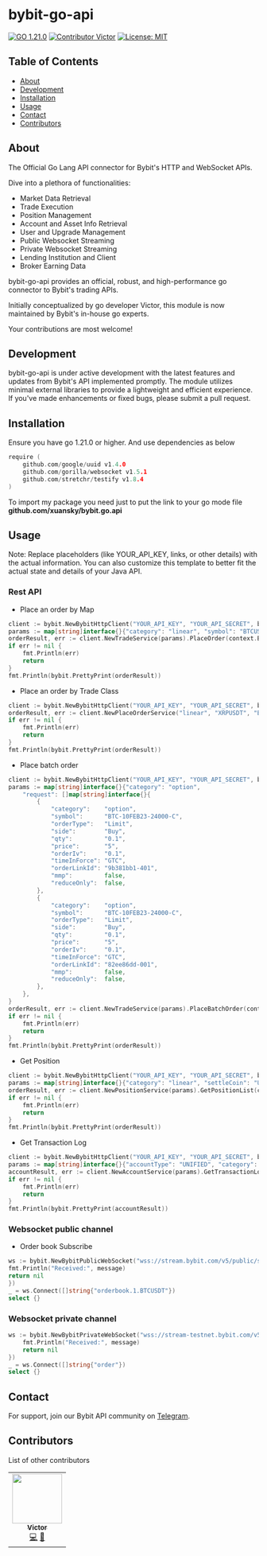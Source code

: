 # bybit-go-api
[![GO 1.21.0](https://img.shields.io/badge/Go-1.21.0-brightgreen.svg)](https://github.com/wuhewuhe/bybit-go-api)   [![Contributor Victor](https://img.shields.io/badge/contributor-Victor-blue.svg)](https://github.com/wuhewuhe/bybit-go-api)   [![License: MIT](https://img.shields.io/badge/License-MIT-yellow.svg)](https://github.com/wuhewuhe/bybit-go-api/blob/main/LICENSE)
## Table of Contents
- [About](#about)
- [Development](#development)
- [Installation](#installation)
- [Usage](#usage)
- [Contact](#contact)
- [Contributors](#contributors)
## About
The Official Go Lang API connector for Bybit's HTTP and WebSocket APIs.

Dive into a plethora of functionalities:
- Market Data Retrieval
- Trade Execution
- Position Management
- Account and Asset Info Retrieval
- User and Upgrade Management
- Public Websocket Streaming
- Private Websocket Streaming
- Lending Institution and Client
- Broker Earning Data

bybit-go-api provides an official, robust, and high-performance go connector to Bybit's trading APIs.

Initially conceptualized by go developer Victor, this module is now maintained by Bybit's in-house go experts.

Your contributions are most welcome!

## Development
bybit-go-api is under active development with the latest features and updates from Bybit's API implemented promptly. The module utilizes minimal external libraries to provide a lightweight and efficient experience. If you've made enhancements or fixed bugs, please submit a pull request.

## Installation
Ensure you have go 1.21.0 or higher. And use dependencies as below
```go
require (
	github.com/google/uuid v1.4.0
	github.com/gorilla/websocket v1.5.1
	github.com/stretchr/testify v1.8.4
)
```

To import my package you need just to put the link to your go mode file
**github.com/xuansky/bybit.go.api**

## Usage
Note: Replace placeholders (like YOUR_API_KEY, links, or other details) with the actual information. You can also customize this template to better fit the actual state and details of your Java API.
### Rest API
- Place an order by Map
```go
client := bybit.NewBybitHttpClient("YOUR_API_KEY", "YOUR_API_SECRET", bybit.WithBaseURL(bybit.TESTNET))
params := map[string]interface{}{"category": "linear", "symbol": "BTCUSDT", "side": "Buy", "positionIdx": 0, "orderType": "Limit", "qty": "0.001", "price": "10000", "timeInForce": "GTC"}
orderResult, err := client.NewTradeService(params).PlaceOrder(context.Background())
if err != nil {
	fmt.Println(err)
	return
}
fmt.Println(bybit.PrettyPrint(orderResult))
```

- Place an order by Trade Class
```go
client := bybit.NewBybitHttpClient("YOUR_API_KEY", "YOUR_API_SECRET", bybit.WithBaseURL(bybit.TESTNET))
orderResult, err := client.NewPlaceOrderService("linear", "XRPUSDT", "Buy", "Market", "10").Do(context.Background())
if err != nil {
	fmt.Println(err)
	return
}
fmt.Println(bybit.PrettyPrint(orderResult))
```

- Place batch order
```go
client := bybit.NewBybitHttpClient("YOUR_API_KEY", "YOUR_API_SECRET", bybit.WithBaseURL(bybit.TESTNET))
params := map[string]interface{}{"category": "option",
	"request": []map[string]interface{}{
		{
			"category":    "option",
			"symbol":      "BTC-10FEB23-24000-C",
			"orderType":   "Limit",
			"side":        "Buy",
			"qty":         "0.1",
			"price":       "5",
			"orderIv":     "0.1",
			"timeInForce": "GTC",
			"orderLinkId": "9b381bb1-401",
			"mmp":         false,
			"reduceOnly":  false,
		},
		{
			"category":    "option",
			"symbol":      "BTC-10FEB23-24000-C",
			"orderType":   "Limit",
			"side":        "Buy",
			"qty":         "0.1",
			"price":       "5",
			"orderIv":     "0.1",
			"timeInForce": "GTC",
			"orderLinkId": "82ee86dd-001",
			"mmp":         false,
			"reduceOnly":  false,
		},
	},
}
orderResult, err := client.NewTradeService(params).PlaceBatchOrder(context.Background())
if err != nil {
	fmt.Println(err)
	return
}
fmt.Println(bybit.PrettyPrint(orderResult))
```

- Get Position 
```go
client := bybit.NewBybitHttpClient("YOUR_API_KEY", "YOUR_API_SECRET", bybit.WithBaseURL(bybit.TESTNET))
params := map[string]interface{}{"category": "linear", "settleCoin": "USDT", "limit": 10}
orderResult, err := client.NewPositionService(params).GetPositionList(context.Background())
if err != nil {
	fmt.Println(err)
	return
}
fmt.Println(bybit.PrettyPrint(orderResult))
```

- Get Transaction Log
```go
client := bybit.NewBybitHttpClient("YOUR_API_KEY", "YOUR_API_SECRET", bybit.WithBaseURL(bybit.TESTNET))
params := map[string]interface{}{"accountType": "UNIFIED", "category": "linear"}
accountResult, err := client.NewAccountService(params).GetTransactionLog(context.Background())
if err != nil {
	fmt.Println(err)
	return
}
fmt.Println(bybit.PrettyPrint(accountResult))
```

### Websocket public channel
- Order book Subscribe
```go
ws := bybit.NewBybitPublicWebSocket("wss://stream.bybit.com/v5/public/spot", func(message string) error {
fmt.Println("Received:", message)
return nil
})
_ = ws.Connect([]string{"orderbook.1.BTCUSDT"})
select {}
```

### Websocket private channel
```go
ws := bybit.NewBybitPrivateWebSocket("wss://stream-testnet.bybit.com/v5/private", "YOUR_API_KEY", "YOUR_API_SECRET", func(message string) error {
	fmt.Println("Received:", message)
	return nil
})
_ = ws.Connect([]string{"order"})
select {}
```

## Contact
For support, join our Bybit API community on [Telegram](https://t.me/Bybitapi).

## Contributors
List of other contributors
<table>
  <tr>
    <td align="center">
        <a href="https://github.com/wuhewuhe">
            <img src="https://avatars.githubusercontent.com/u/32245754?v=4" width="100px;" alt=""/>
            <br />
            <sub>   
                <b>Victor</b>
            </sub>
        </a>
        <br />
        <a href="https://github.com/wuhewuhe/bybit-java-api/commits?author=wuhewuhe" title="Code">💻</a>
        <a href="https://github.com/wuhewuhe/bybit-java-api/commits?author=wuhewuhe" title="Documentation">📖</a>
    </td>
  </tr>
</table>